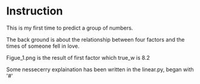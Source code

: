 # Instruction

This is my first time to predict a group of numbers.

The back ground is about the relationship between four factors and the times of someone fell in love.

Figue_1.png is the result of first factor which true_w is 8.2

Some nessecerry explaination has been written in the linear.py, began with '#'
